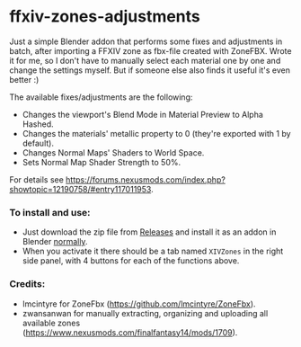 # ffxiv-zones-adjustments
Just a simple Blender addon that performs some fixes and adjustments in batch, after importing a FFXIV zone as fbx-file created with ZoneFBX.
Wrote it for me, so I don't have to manually select each material one by one and change the settings myself. But if someone else also finds it useful it's even better :)

The available fixes/adjustments are the following:
- Changes the viewport's Blend Mode in Material Preview to Alpha Hashed.
- Changes the materials' metallic property to 0 (they're exported with 1 by default).
- Changes Normal Maps' Shaders to World Space.
- Sets Normal Map Shader Strength to 50%.

For details see https://forums.nexusmods.com/index.php?showtopic=12190758/#entry117011953.


### To install and use:
- Just download the zip file from [Releases](https://github.com/jtabox/ffxiv-zones-adjustments/releases/tag/v0.2.0) and install it as an addon in Blender [normally](https://docs.blender.org/manual/en/latest/editors/preferences/addons.html).
- When you activate it there should be a tab named `XIVZones` in the right side panel, with 4 buttons for each of the functions above.


### Credits:
- lmcintyre for ZoneFbx (https://github.com/lmcintyre/ZoneFbx).
- zwansanwan for manually extracting, organizing and uploading all available zones (https://www.nexusmods.com/finalfantasy14/mods/1709).
